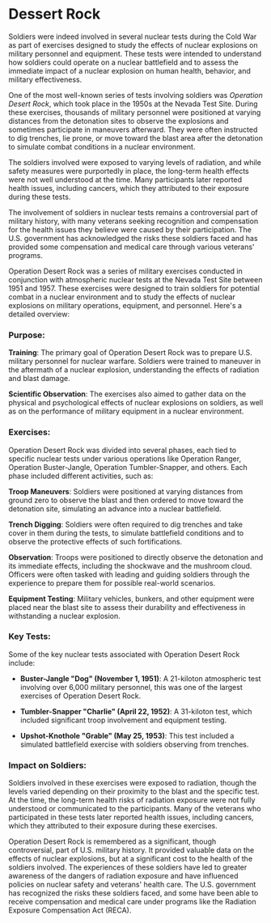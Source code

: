 # Dessert Rock

Soldiers were indeed involved in several nuclear tests during the Cold War as part of exercises designed to study the
effects of nuclear explosions on military personnel and equipment. These tests were intended to understand how soldiers
could operate on a nuclear battlefield and to assess the immediate impact of a nuclear explosion on human health,
behavior, and military effectiveness.

One of the most well-known series of tests involving soldiers was *Operation Desert Rock*, which took place in the 1950s
at the Nevada Test Site. During these exercises, thousands of military personnel were positioned at varying distances
from the detonation sites to observe the explosions and sometimes participate in maneuvers afterward. They were often
instructed to dig trenches, lie prone, or move toward the blast area after the detonation to simulate combat conditions
in a nuclear environment.

The soldiers involved were exposed to varying levels of radiation, and while safety measures were purportedly in place,
the long-term health effects were not well understood at the time. Many participants later reported health issues,
including cancers, which they attributed to their exposure during these tests.

The involvement of soldiers in nuclear tests remains a controversial part of military history, with many veterans
seeking recognition and compensation for the health issues they believe were caused by their participation. The U.S.
government has acknowledged the risks these soldiers faced and has provided some compensation and medical care through
various veterans' programs.

Operation Desert Rock was a series of military exercises conducted in conjunction with atmospheric nuclear tests at the
Nevada Test Site between 1951 and 1957. These exercises were designed to train soldiers for potential combat in a
nuclear environment and to study the effects of nuclear explosions on military operations, equipment, and personnel.
Here's a detailed overview:


### Purpose:

**Training**: The primary goal of Operation Desert Rock was to prepare U.S. military personnel for nuclear warfare.
   Soldiers were trained to maneuver in the aftermath of a nuclear explosion, understanding the effects of radiation and
   blast damage.
   
**Scientific Observation**: The exercises also aimed to gather data on the physical and psychological effects of nuclear
   explosions on soldiers, as well as on the performance of military equipment in a nuclear environment.

### Exercises:
Operation Desert Rock was divided into several phases, each tied to specific nuclear tests under various operations like
Operation Ranger, Operation Buster-Jangle, Operation Tumbler-Snapper, and others. Each phase included different
activities, such as:

**Troop Maneuvers**: Soldiers were positioned at varying distances from ground zero to observe the blast and then
   ordered to move toward the detonation site, simulating an advance into a nuclear battlefield.
   
**Trench Digging**: Soldiers were often required to dig trenches and take cover in them during the tests, to simulate
   battlefield conditions and to observe the protective effects of such fortifications.
   
**Observation**: Troops were positioned to directly observe the detonation and its immediate effects, including the
   shockwave and the mushroom cloud. Officers were often tasked with leading and guiding soldiers through the experience
   to prepare them for possible real-world scenarios.
   
**Equipment Testing**: Military vehicles, bunkers, and other equipment were placed near the blast site to assess their
   durability and effectiveness in withstanding a nuclear explosion.


### Key Tests:

Some of the key nuclear tests associated with Operation Desert Rock include:

- **Buster-Jangle "Dog" (November 1, 1951)**: A 21-kiloton atmospheric test involving over 6,000 military personnel,
  this was one of the largest exercises of Operation Desert Rock.

- **Tumbler-Snapper "Charlie" (April 22, 1952)**: A 31-kiloton test, which included significant troop involvement and
  equipment testing.
  
- **Upshot-Knothole "Grable" (May 25, 1953)**: This test included a simulated battlefield exercise with soldiers
  observing from trenches.


### Impact on Soldiers:

Soldiers involved in these exercises were exposed to radiation, though the levels varied depending on their proximity to
the blast and the specific test. At the time, the long-term health risks of radiation exposure were not fully understood
or communicated to the participants. Many of the veterans who participated in these tests later reported health issues,
including cancers, which they attributed to their exposure during these exercises.

Operation Desert Rock is remembered as a significant, though controversial, part of U.S. military history. It provided
valuable data on the effects of nuclear explosions, but at a significant cost to the health of the soldiers involved.
The experiences of these soldiers have led to greater awareness of the dangers of radiation exposure and have influenced
policies on nuclear safety and veterans' health care. The U.S. government has recognized the risks these soldiers faced,
and some have been able to receive compensation and medical care under programs like the Radiation Exposure Compensation
Act (RECA).

